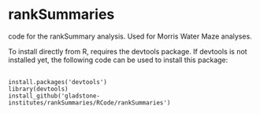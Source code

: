# rankSummaries
code for the rankSummary analysis. Used for Morris Water Maze analyses.

To install directly from R, requires the devtools package. If devtools is not installed yet, the following code can be used to install this package:

<pre> <code>
install.packages('devtools')
library(devtools)
install_github('gladstone-institutes/rankSummaries/RCode/rankSummaries')  <code> <pre>
